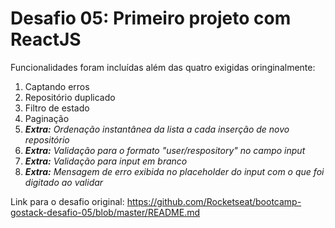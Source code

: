 # Desafio 05: Primeiro projeto com ReactJS

Funcionalidades foram incluídas além das quatro exigidas oringinalmente:

1. Captando erros
2. Repositório duplicado
3. Filtro de estado
4. Paginação
5. <i><strong>Extra:</strong> Ordenação instantânea da lista a cada inserção de novo repositório</i>
6. <i><strong>Extra:</strong> Validação para o formato "user/respository" no campo input</i>
7. <i><strong>Extra:</strong> Validação para input em branco</i>
8. <i><strong>Extra:</strong> Mensagem de erro exibida no placeholder do input com o que foi digitado ao validar</i>

Link para o desafio original:
https://github.com/Rocketseat/bootcamp-gostack-desafio-05/blob/master/README.md
